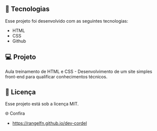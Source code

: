 ## 🚀 Tecnologias

Esse projeto foi desenvolvido com as seguintes tecnologias:

- HTML
- CSS
- Github

## 💻 Projeto

Aula treinamento de HTML e CSS - Desenvolvimento de um site simples front-end para qualificar conhecimentos técnicos.

## 📝 Licença

Esse projeto está sob a licença MIT.

🌐 Confira
- https://rangelfn.github.io/dev-cordel


